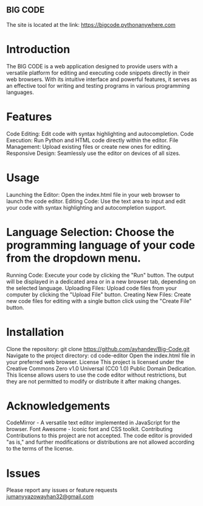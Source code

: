 ## BIG CODE 
The site is located at the link: https://bigcode.pythonanywhere.com

# Introduction
The BIG CODE is a web application designed to provide users with a versatile platform for editing and executing code snippets directly in their web browsers. With its intuitive interface and powerful features, it serves as an effective tool for writing and testing programs in various programming languages.


# Features
Code Editing: Edit code with syntax highlighting and autocompletion.
Code Execution: Run Python and HTML code directly within the editor.
File Management: Upload existing files or create new ones for editing.
Responsive Design: Seamlessly use the editor on devices of all sizes.


# Usage
Launching the Editor: Open the index.html file in your web browser to launch the code editor.
Editing Code: Use the text area to input and edit your code with syntax highlighting and autocompletion support.


# Language Selection: Choose the programming language of your code from the dropdown menu.
Running Code: Execute your code by clicking the "Run" button. The output will be displayed in a dedicated area or in a new browser tab, depending on the selected language.
Uploading Files: Upload code files from your computer by clicking the "Upload File" button.
Creating New Files: Create new code files for editing with a single button click using the "Create File" button.


# Installation
Clone the repository: git clone https://github.com/ayhandev/Big-Code.git
Navigate to the project directory: cd code-editor
Open the index.html file in your preferred web browser.
License
This project is licensed under the Creative Commons Zero v1.0 Universal (CC0 1.0) Public Domain Dedication. This license allows users to use the code editor without restrictions, but they are not permitted to modify or distribute it after making changes.


# Acknowledgements
CodeMirror - A versatile text editor implemented in JavaScript for the browser.
Font Awesome - Iconic font and CSS toolkit.
Contributing
Contributions to this project are not accepted. The code editor is provided "as is," and further modifications or distributions are not allowed according to the terms of the license.

# Issues
Please report any issues or feature requests jumanyyazowayhan32@gmail.com

